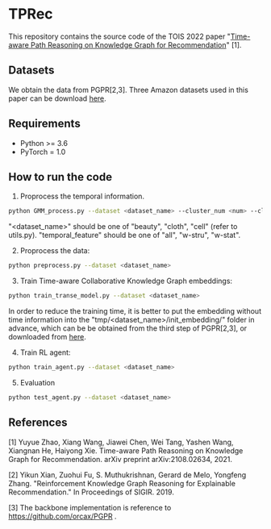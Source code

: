# TPRec
This repository contains the source code of the TOIS 2022 paper "[Time-aware Path Reasoning on Knowledge Graph for Recommendation](https://arxiv.org/pdf/2108.02634.pdf)" [1].

## Datasets
We obtain the data from PGPR[2,3]. 
Three Amazon datasets used in this paper can be download [here](https://drive.google.com/drive/folders/1xtmfHeZ_LAW-RkYdu_6_HEDXCFzgi0nw?usp=share_link).

## Requirements
- Python >= 3.6
- PyTorch = 1.0

## How to run the code
1. Proprocess the temporal information.
```bash
python GMM_process.py --dataset <dataset_name> --cluster_num <num> --cluster_feature <temporal_feature>
```
"<dataset_name>" should be one of "beauty", "cloth", "cell" (refer to utils.py).
"temporal_feature" should be one of "all", "w-stru", "w-stat".


2. Proprocess the data:
```bash
python preprocess.py --dataset <dataset_name>
```


3. Train Time-aware Collaborative Knowledge Graph embeddings:
```bash
python train_transe_model.py --dataset <dataset_name>
```
In order to reduce the training time, it is better to put the embedding without time information into the "tmp/<dataset_name>/init_embedding/" folder in advance, which can be be obtained from the third step of PGPR[2,3], or downloaded from [here](https://drive.google.com/drive/folders/1xtmfHeZ_LAW-RkYdu_6_HEDXCFzgi0nw?usp=share_link).

4. Train RL agent:
```bash
python train_agent.py --dataset <dataset_name>
```

5. Evaluation
```bash
python test_agent.py --dataset <dataset_name>
```


## References
[1] Yuyue Zhao, Xiang Wang, Jiawei Chen, Wei Tang, Yashen Wang, Xiangnan He, Haiyong Xie. Time-aware Path Reasoning on Knowledge Graph for Recommendation. arXiv preprint arXiv:2108.02634, 2021.

[2] Yikun Xian, Zuohui Fu, S. Muthukrishnan, Gerard de Melo, Yongfeng Zhang. "Reinforcement Knowledge Graph Reasoning for Explainable Recommendation." In Proceedings of SIGIR. 2019.

[3] The backbone implementation is reference to https://github.com/orcax/PGPR .
